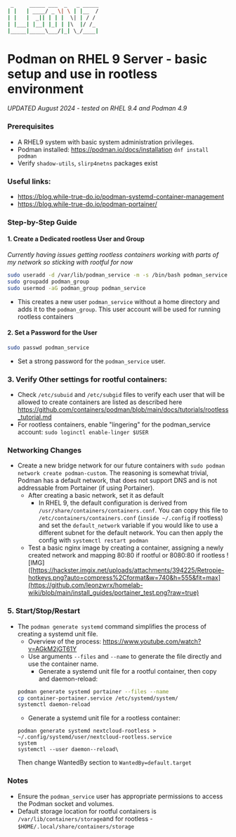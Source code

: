 ```sh
 _     _____ ___  _   _ _____
| |   | ____/ _ \| \ | |__  /
| |   |  _|| | | |  \| | / / 
| |___| |__| |_| | |\  |/ /_ 
|_____|_____\___/|_| \_/____|
```

# Podman on RHEL 9 Server - basic setup and use in rootless environment

*UPDATED August 2024 - tested on RHEL 9.4 and Podman 4.9*

### Prerequisites
* A RHEL9 system with basic system administration privileges.
* Podman installed: 
	https://podman.io/docs/installation
	`dnf install podman`
* Verify `shadow-utils`, `slirp4netns` packages exist

### Useful links:  
- https://blog.while-true-do.io/podman-systemd-container-management
- https://blog.while-true-do.io/podman-portainer/

### Step-by-Step Guide

#### 1. Create a Dedicated rootless User and Group  
*Currently having issues getting rootless containers working with parts of my network so sticking with rootful for now*
```bash
sudo useradd -d /var/lib/podman_service -m -s /bin/bash podman_service
sudo groupadd podman_group
sudo usermod -aG podman_group podman_service
```
* This creates a new user `podman_service` without a home directory and adds it to the `podman_group`. This user account will be used for running rootless containers

#### 2. Set a Password for the User
```bash
sudo passwd podman_service
```
* Set a strong password for the `podman_service` user.

### 3. Verify Other settings for rootful containers:
- Check `/etc/subuid` and `/etc/subgid` files to verify each user that will be allowed to create containers are listed as described here https://github.com/containers/podman/blob/main/docs/tutorials/rootless_tutorial.md
- For rootless containers, enable "lingering" for the podman_service account: `sudo loginctl enable-linger $USER`

### Networking Changes

* Create a new bridge network for our future containers with `sudo podman network create podman-custom`. The reasoning is somewhat trivial, Podman has a default network, that does not support DNS and is not addressable from Portainer (if using Portainer). 
	- After creating a basic network, set it as default
		+ In RHEL 9, the default configuration is derived from `/usr/share/containers/containers.conf`. You can copy this file to `/etc/containers/containers.conf` (`inside ~/.config` if rootless) and set the `default_network` variable if you would like to use a different subnet for the default network. You can then apply the config with `systemctl restart podman`
	- Test a basic nginx image by creating a container, assigning a newly created network and mapping 80:80 if rootful or 8080:80 if rootless
![IMG]([https://hackster.imgix.net/uploads/attachments/394225/Retropie-hotkeys.png?auto=compress%2Cformat&w=740&h=555&fit=max](https://github.com/leonzwrx/homelab-wiki/blob/main/install_guides/portainer_test.png?raw=true)

### 5. Start/Stop/Restart
* The `podman generate systemd` command simplifies the process of creating a systemd unit file.
	- Overview of the process: https://www.youtube.com/watch?v=AGkM2jGT61Y
	- Use arguments `--files` and `--name` to generate the file directly and use the container name.
		- Generate a systemd unit file for a rootful container, then copy and daemon-reload: 
	```bash
	podman generate systemd portainer --files --name
	cp container-portainer.service /etc/systemd/system/
	systemctl daemon-reload
	```
	- Generate a systemd unit file for a rootless container:
	```
	podman generate systemd nextcloud-rootless > ~/.config/systemd/user/nextcloud-rootless.service
	system
	systemctl --user daemon--reload\
	```
	Then change WantedBy section to `WantedBy=default.target`
	
### Notes

* Ensure the `podman_service` user has appropriate permissions to access the Podman socket and volumes.
* Default storage location for rootful containers is `/var/lib/containers/storage`and for rootless - `$HOME/.local/share/containers/storage`
